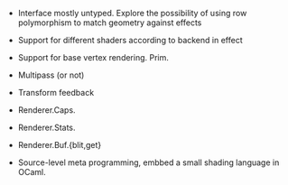 
* Interface mostly untyped. Explore the possibility of using 
  row polymorphism to match geometry against effects

* Support for different shaders according to backend in effect
* Support for base vertex rendering. Prim.
* Multipass (or not) 
* Transform feedback 
* Renderer.Caps.
* Renderer.Stats.
* Renderer.Buf.{blit,get}
* Source-level meta programming, embbed a small shading language in
  OCaml.


